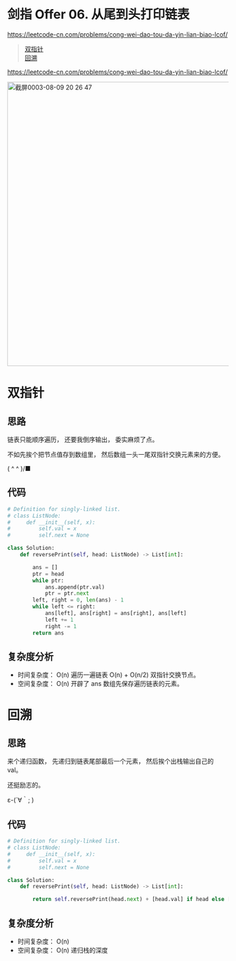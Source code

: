 剑指 Offer 06. 从尾到头打印链表
====
https://leetcode-cn.com/problems/cong-wei-dao-tou-da-yin-lian-biao-lcof/
> [双指针](https://github.com/PearlCoastal/Leetcode_GitOn/new/master/%E5%89%91%E6%8C%87offer#%E5%8F%8C%E6%8C%87%E9%92%88)<br>
> [回溯](https://github.com/PearlCoastal/Leetcode_GitOn/new/master/%E5%89%91%E6%8C%87offer#%E5%9B%9E%E6%BA%AF)<br>

https://leetcode-cn.com/problems/cong-wei-dao-tou-da-yin-lian-biao-lcof/

<img width="645" alt="截屏0003-08-09 20 26 47" src="https://user-images.githubusercontent.com/10908630/128699645-ebf75904-4026-472c-a000-ea2c6911e37d.png">

双指针
====

## 思路
链表只能顺序遍历， 还要我倒序输出， 委实麻烦了点。

不如先挨个把节点值存到数组里， 然后数组一头一尾双指针交换元素来的方便。


( ^ ^ )/■
## 代码
```python
# Definition for singly-linked list.
# class ListNode:
#     def __init__(self, x):
#         self.val = x
#         self.next = None

class Solution:
    def reversePrint(self, head: ListNode) -> List[int]:

        ans = []
        ptr = head
        while ptr:
            ans.append(ptr.val)
            ptr = ptr.next
        left, right = 0, len(ans) - 1
        while left <= right:
            ans[left], ans[right] = ans[right], ans[left]
            left += 1
            right -= 1
        return ans
```

## 复杂度分析
- 时间复杂度： O(n) 遍历一遍链表 O(n) + O(n/2) 双指针交换节点。
- 空间复杂度： O(n) 开辟了 ans 数组先保存遍历链表的元素。

回溯
====

## 思路

来个递归函数， 先递归到链表尾部最后一个元素， 然后挨个出栈输出自己的 val。

还挺励志的。

ε-(´∀｀; )

## 代码
```python
# Definition for singly-linked list.
# class ListNode:
#     def __init__(self, x):
#         self.val = x
#         self.next = None

class Solution:
    def reversePrint(self, head: ListNode) -> List[int]:

        return self.reversePrint(head.next) + [head.val] if head else []
```
## 复杂度分析
- 时间复杂度： O(n)
- 空间复杂度： O(n) 递归栈的深度 
